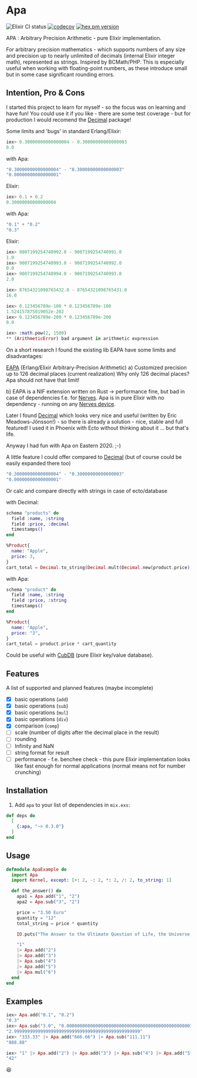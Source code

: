 # Apa

![Elixir CI status](https://github.com/razuf/apa/workflows/Elixir%20CI/badge.svg)&nbsp;[![codecov](https://codecov.io/gh/razuf/apa/branch/master/graph/badge.svg)](https://codecov.io/gh/razuf/apa)&nbsp;[![hex.pm version](https://img.shields.io/hexpm/v/apa.svg)](https://hex.pm/packages/apa)

APA : Arbitrary Precision Arithmetic - pure Elixir implementation.

For arbitrary precision mathematics - which supports numbers of any size and precision up to nearly unlimited of decimals (internal Elixir integer math), represented as strings. Inspired by BCMath/PHP.
This is especially useful when working with floating-point numbers, as these introduce small but in some case significant rounding errors.

## Intention, Pro & Cons

I started this project to learn for myself - so the focus was on learning and have fun!
You could use it if you like - there are some test coverage - but for production I would recomend the [Decimal](https://github.com/ericmj/decimal) package!


Some limits and 'bugs' in standard Erlang/Elixir:

```elixir
iex> 0.30000000000000004 - 0.30000000000000003
0.0
```

with Apa:
```elixir
"0.30000000000000004" - "0.30000000000000003"
"0.00000000000000001"
```

Elixir:
```elixir
iex> 0.1 + 0.2
0.30000000000000004
```

with Apa:
```elixir
"0.1" + "0.2"
"0.3"
```

Elixir:
```elixir
iex> 9007199254740992.0 - 9007199254740991.0
1.0
iex> 9007199254740993.0 - 9007199254740992.0
0.0
iex> 9007199254740994.0 - 9007199254740993.0
2.0

iex> 87654321098765432.0 - 87654321098765431.0
16.0

iex> 0.123456789e-100 * 0.123456789e-100
1.524157875019052e-202
iex> 0.123456789e-200 * 0.123456789e-200
0.0

iex> :math.pow(2, 1500)
** (ArithmeticError) bad argument in arithmetic expression
```

On a short research I found the existing lib EAPA have some limits and disadvantages:

[EAPA](https://github.com/Vonmo/eapa) (Erlang/Elixir Arbitrary-Precision Arithmetic)
a) Customized precision up to 126 decimal places (current realization)
Why only 126 decimal places? Apa should not have that limit!

b) EAPA is a NIF extension written on Rust -> performance fine, but bad in case of dependencies f.e. for [Nerves](https://www.nerves-project.org/).
Apa is in pure Elixir with no dependency - running on any [Nerves device](https://hexdocs.pm/nerves/targets.html/).

Later I found [Decimal](https://github.com/ericmj/decimal) which looks very nice and useful (written by Eric Meadows-Jönsson!) - so there is already a solution - nice, stable and full featured!
I used it in Phoenix with Ecto without thinking about it ... but that's life.

Anyway I had fun with Apa on Eastern 2020. ;-)

A little feature I could offer compared to [Decimal](https://github.com/ericmj/decimal) (but of course could be easily expanded there too)

```elixir
"0.30000000000000004" - "0.30000000000000003"
"0.00000000000000001"
```

Or calc and compare directly with strings in case of ecto/database

with Decimal:

```elixir
schema "products" do
  field :name, :string
  field :price, :decimal
  timestamps()
end

%Product{
  name: "Apple",
  price: 3,
}
cart_total = Decimal.to_string(Decimal.mult(Decimal.new(product.price), Decimal.new(cart_quantity)))
```

with Apa:

```elixir
schema "product" do
  field :name, :string
  field :price, :string
  timestamps()
end

%Product{
  name: "Apple",
  price: "3",
}
cart_total = product.price * cart_quantity
```

Could be useful with [CubDB](https://github.com/lucaong/cubdb) (pure Elixir key/value database).

## Features

  A list of supported and planned features (maybe incomplete)

  - [x] basic operations (`add`)
  - [x] basic operations (`sub`)
  - [x] basic operations (`mul`)
  - [x] basic operations (`div`)
  - [x] comparison (`comp`)
  - [ ] scale (number of digits after the decimal place in the result)
  - [ ] rounding
  - [ ] Infinity and NaN
  - [ ] string format for result
  - [ ] performance - f.e. benchee check - this pure Elixir implementation looks like fast enough for normal applications (normal means not for number crunching)

## Installation

  1. Add `apa` to your list of dependencies in `mix.exs`:

  ```elixir
  def deps do
    [
      {:apa, "~> 0.3.0"}
    ]
  end
  ```

## Usage

  ```elixir
  defmodule ApaExample do
    import Apa
    import Kernel, except: [+: 2, -: 2, *: 2, /: 2, to_string: 1]

    def the_answer() do
      apa1 = Apa.add("1", "2")
      apa2 = Apa.sub("3", "2")

      price = "3.50 Euro"
      quantity = "12"
      total_string = price * quantity

      IO.puts("The Answer to the Ultimate Question of Life, the Universe, and Everything is: ")

      "1"
      |> Apa.add("2")
      |> Apa.add("3")
      |> Apa.sub("4")
      |> Apa.add("5")
      |> Apa.mul("6")
    end
  end
  ```


## Examples

```elixir
iex> Apa.add("0.1", "0.2")
"0.3"
iex> Apa.sub("3.0", "0.000000000000000000000000000000000000000000000001")
"2.999999999999999999999999999999999999999999999999"
iex> "333.33" |> Apa.add("666.66") |> Apa.sub("111.11")
"888.88"

iex> "1" |> Apa.add("2") |> Apa.add("3") |> Apa.sub("4") |> Apa.add("5") |> Apa.mul("6")
"42"
```
:laughing:
